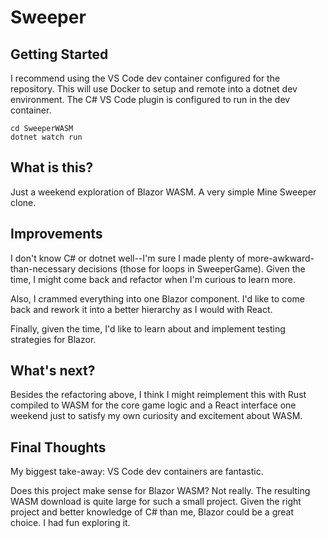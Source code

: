 # Sweeper

## Getting Started

I recommend using the VS Code dev container configured for the repository.
This will use Docker to setup and remote into a dotnet dev environment. The
C# VS Code plugin is configured to run in the dev container.

```
cd SweeperWASM
dotnet watch run
```

## What is this?

Just a weekend exploration of Blazor WASM. A very simple Mine Sweeper clone.

## Improvements

I don't know C# or dotnet well--I'm sure I made plenty of
more-awkward-than-necessary decisions (those for loops in SweeperGame). Given
the time, I might come back and refactor when I'm curious to learn more.

Also, I crammed everything into one Blazor component. I'd like to come back
and rework it into a better hierarchy as I would with React.

Finally, given the time, I'd like to learn about and implement testing
strategies for Blazor.

## What's next?

Besides the refactoring above, I think I might reimplement this with Rust
compiled to WASM for the core game logic and a React interface one weekend
just to satisfy my own curiosity and excitement about WASM.

## Final Thoughts

My biggest take-away: VS Code dev containers are fantastic.

Does this project make sense for Blazor WASM? Not really. The resulting WASM
download is quite large for such a small project. Given the right project and
better knowledge of C# than me, Blazor could be a great choice. I had fun
exploring it.
